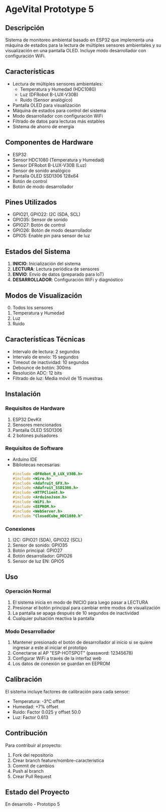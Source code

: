 # AgeVital Prototype 5

## Descripción

Sistema de monitoreo ambiental basado en ESP32 que implementa una máquina de estados para la lectura de múltiples sensores ambientales y su visualización en una pantalla OLED. Incluye modo desarrollador con configuración WiFi.

## Características

- Lectura de múltiples sensores ambientales:
  - Temperatura y Humedad (HDC1080)
  - Luz (DFRobot B-LUX-V30B)
  - Ruido (Sensor analógico)
- Pantalla OLED para visualización
- Máquina de estados para control del sistema
- Modo desarrollador con configuración WiFi
- Filtrado de datos para lecturas más estables
- Sistema de ahorro de energía

## Componentes de Hardware

- ESP32
- Sensor HDC1080 (Temperatura y Humedad)
- Sensor DFRobot B-LUX-V30B (Luz)
- Sensor de sonido analógico
- Pantalla OLED SSD1306 128x64
- Botón de control
- Botón de modo desarrollador

## Pines Utilizados

- GPIO21, GPIO22: I2C (SDA, SCL)
- GPIO35: Sensor de sonido
- GPIO27: Botón de control
- GPIO26: Botón de modo desarrollador
- GPIO5: Enable pin para sensor de luz

## Estados del Sistema

1. **INICIO**: Inicialización del sistema
2. **LECTURA**: Lectura periódica de sensores
3. **ENVIO**: Envío de datos (preparado para IoT)
4. **DESARROLLADOR**: Configuración WiFi y diagnóstico

## Modos de Visualización

0. Todos los sensores
1. Temperatura y Humedad
2. Luz
3. Ruido

## Características Técnicas

- Intervalo de lectura: 2 segundos
- Intervalo de envío: 15 segundos
- Timeout de inactividad: 10 segundos
- Debounce de botón: 300ms
- Resolución ADC: 12 bits
- Filtrado de luz: Media móvil de 15 muestras

## Instalación

### Requisitos de Hardware

1. ESP32 DevKit
2. Sensores mencionados
3. Pantalla OLED SSD1306
4. 2 botones pulsadores

### Requisitos de Software

- Arduino IDE
- Bibliotecas necesarias:
  ```cpp
  #include <DFRobot_B_LUX_V30B.h>
  #include <Wire.h>
  #include <Adafruit_GFX.h>
  #include <Adafruit_SSD1306.h>
  #include <HTTPClient.h>
  #include <ArduinoJson.h>
  #include <WiFi.h>
  #include <EEPROM.h>
  #include <WebServer.h>
  #include "ClosedCube_HDC1080.h"
  ```

### Conexiones

1. I2C: GPIO21 (SDA), GPIO22 (SCL)
2. Sensor de sonido: GPIO35
3. Botón principal: GPIO27
4. Botón desarrollador: GPIO26
5. Sensor de luz EN: GPIO5

## Uso

### Operación Normal

1. El sistema inicia en modo de INICIO para luego pasar a LECTURA
2. Presionar el botón principal para cambiar entre modos de visualización
3. La pantalla se apaga después de 10 segundos de inactividad
4. Cualquier pulsación reactiva la pantalla

### Modo Desarrollador

1. Mantener presionado el botón de desarrollador al inicio si se quiere ingresar a este al iniciar el prototipo
2. Conectarse al AP "ESP-HOTSPOT" (password: 12345678)
3. Configurar WiFi a través de la interfaz web
4. Los datos de conexión se guardan en EEPROM

## Calibración

El sistema incluye factores de calibración para cada sensor:

- Temperatura: -3°C offset
- Humedad: +7% offset
- Ruido: Factor 0.025 y offset 50.0
- Luz: Factor 0.613

## Contribución

Para contribuir al proyecto:

1. Fork del repositorio
2. Crear branch feature/nombre-caracteristica
3. Commit de cambios
4. Push al branch
5. Crear Pull Request

## Estado del Proyecto

En desarrollo - Prototipo 5
